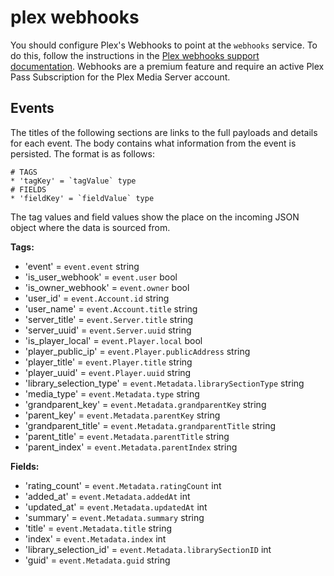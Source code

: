 # plex webhooks

You should configure Plex's Webhooks to point at the `webhooks` service. To do this, follow the instructions in the [Plex webhooks support documentation](https://support.plex.tv/articles/115002267687-webhooks/). Webhooks are a premium feature and require an active Plex Pass Subscription for the Plex Media Server account.

## Events

The titles of the following sections are links to the full payloads and details for each event. The body contains what information from the event is persisted. The format is as follows:
```
# TAGS
* 'tagKey' = `tagValue` type
# FIELDS
* 'fieldKey' = `fieldValue` type
```
The tag values and field values show the place on the incoming JSON object where the data is sourced from.

**Tags:**
* 'event' = `event.event` string
* 'is_user_webhook' = `event.user` bool
* 'is_owner_webhook' = `event.owner` bool
* 'user_id' = `event.Account.id` string
* 'user_name' = `event.Account.title` string
* 'server_title' = `event.Server.title` string
* 'server_uuid' = `event.Server.uuid` string
* 'is_player_local' = `event.Player.local` bool
* 'player_public_ip' = `event.Player.publicAddress` string
* 'player_title' = `event.Player.title` string
* 'player_uuid' = `event.Player.uuid` string
* 'library_selection_type' = `event.Metadata.librarySectionType` string
* 'media_type' = `event.Metadata.type` string
* 'grandparent_key' = `event.Metadata.grandparentKey` string
* 'parent_key' = `event.Metadata.parentKey` string
* 'grandparent_title' = `event.Metadata.grandparentTitle` string
* 'parent_title' = `event.Metadata.parentTitle` string
* 'parent_index' = `event.Metadata.parentIndex` string

**Fields:**		
* 'rating_count' = `event.Metadata.ratingCount` int
* 'added_at' = `event.Metadata.addedAt` int
* 'updated_at' = `event.Metadata.updatedAt` int
* 'summary' = `event.Metadata.summary` string
* 'title' = `event.Metadata.title` string
* 'index' = `event.Metadata.index` int
* 'library_selection_id' = `event.Metadata.librarySectionID` int
* 'guid' = `event.Metadata.guid` string

